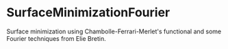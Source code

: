 # SurfaceMinimizationFourier
Surface minimization using Chambolle-Ferrari-Merlet's functional and some Fourier techniques from Elie Bretin.
